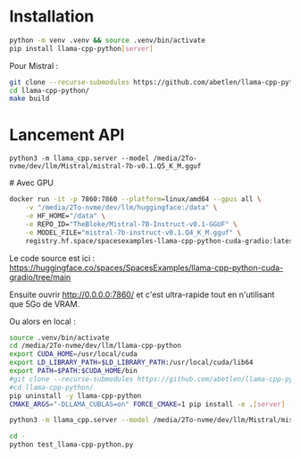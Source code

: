 # Installation

```sh
python -m venv .venv && source .venv/bin/activate
pip install llama-cpp-python[server]
```

Pour Mistral :

```sh
git clone --recurse-submodules https://github.com/abetlen/llama-cpp-python.git
cd llama-cpp-python/
make build
```

# Lancement API

`python3 -m llama_cpp.server --model /media/2To-nvme/dev/llm/Mistral/mistral-7b-v0.1.Q5_K_M.gguf`

# Avec GPU

```sh
docker run -it -p 7860:7860 --platform=linux/amd64 --gpus all \
    -v "/media/2To-nvme/dev/llm/huggingface:/data" \
	-e HF_HOME="/data" \
	-e REPO_ID="TheBloke/Mistral-7B-Instruct-v0.1-GGUF" \
	-e MODEL_FILE="mistral-7b-instruct-v0.1.Q4_K_M.gguf" \
	registry.hf.space/spacesexamples-llama-cpp-python-cuda-gradio:latest
```

Le code source est ici : https://huggingface.co/spaces/SpacesExamples/llama-cpp-python-cuda-gradio/tree/main

Ensuite ouvrir http://0.0.0.0:7860/ et c'est ultra-rapide tout en n'utilisant que 5Go de VRAM.

Ou alors en local :
```sh
source .venv/bin/activate
cd /media/2To-nvme/dev/llm/llama-cpp-python
export CUDA_HOME=/usr/local/cuda
export LD_LIBRARY_PATH=$LD_LIBRARY_PATH:/usr/local/cuda/lib64
export PATH=$PATH:$CUDA_HOME/bin
#git clone --recurse-submodules https://github.com/abetlen/llama-cpp-python.git
#cd llama-cpp-python/
pip uninstall -y llama-cpp-python
CMAKE_ARGS="-DLLAMA_CUBLAS=on" FORCE_CMAKE=1 pip install -e .[server] --no-cache-dir

python3 -m llama_cpp.server --model /media/2To-nvme/dev/llm/Mistral/mistral-7b-v0.1.Q5_K_M.gguf

cd -
python test_llama-cpp-python.py
```
